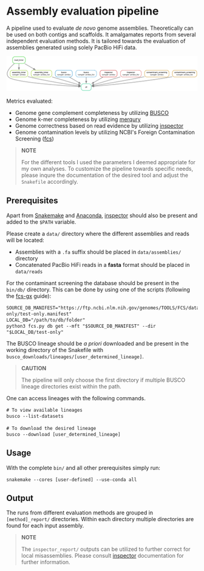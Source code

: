 # Assembly evaluation pipeline

A pipeline used to evaluate _de novo_ genome assemblies. Theoretically can be used on both contigs and scaffolds. It amalgamates reports from several independent evaluation methods. It is tailored towards the evaluation of assemblies generated using solely PacBio HiFi data.

![](assembly_qc/dag.svg)

Metrics evaluated:
* Genome gene complement completeness by utilizing [BUSCO](https://busco.ezlab.org/)
* Genome k-mer completeness by utilizing [merqury](https://github.com/marbl/merqury)
* Genome correctness based on read evidence by utilizing [inspector](https://github.com/Maggi-Chen/Inspector)
* Genome contamination levels by utilizing NCBI's Foreign Contamination Screening ([fcs](https://github.com/ncbi/fcs))

> **NOTE**  
> 
> For the different tools I used the parameters I deemed appropriate for my own analyses. To customize the pipeline towards specific needs, please inqure the documentation of the desired tool and adjust the `Snakefile` accordingly.
## Prerequisites

Apart from [Snakemake](https://snakemake.readthedocs.io/en/stable/) and [Anaconda](https://docs.anaconda.com/miniconda/), [inspector](https://github.com/Maggi-Chen/Inspector) should also be present and added to the `$PATH` variable.

Please create a `data/` directory where the different assemblies and reads will be located:
* Assemblies with a `.fa` suffix should be placed in `data/assemblies/` directory
* Concatenated PacBio HiFi reads in a **fasta** format should be placed in `data/reads`

For the contaminant screening the database should be present in the `bin/db/` directory. This can be done by using one of the scripts (following the [fcs-gx](https://github.com/ncbi/fcs/wiki/FCS-GX-input#fcs-gx-database-location) guide):

```
SOURCE_DB_MANIFEST="https://ftp.ncbi.nlm.nih.gov/genomes/TOOLS/FCS/database/test-only/test-only.manifest"
LOCAL_DB="/path/to/db/folder"
python3 fcs.py db get --mft "$SOURCE_DB_MANIFEST" --dir "$LOCAL_DB/test-only" 
```

The BUSCO lineage should be *a priori* downloaded and be present in the working directory of the Snakefile with `busco_downloads/lineages/[user_determined_lineage]`.

> **CAUTION**
> 
> The pipeline will only choose the first directory if multiple BUSCO lineage directories exist within the path.

One can access lineages with the following commands.
```
# To view available lineages
busco --list-datasets

# To download the desired lineage
busco --download [user_determined_lineage]
```

## Usage

With the complete `bin/` and all other prerequisites simply run:

```
snakemake --cores [user-defined] --use-conda all
```

## Output

The runs from different evaluation methods are grouped in `[method]_report/` directories. Within each directory multiple directories are found for each input assembly.

> **NOTE**
> 
> The `inspector_report/` outputs can be utilized to further correct  for local misassemblies. Please consult [inspector](https://github.com/Maggi-Chen/Inspector) documentation for further information.




